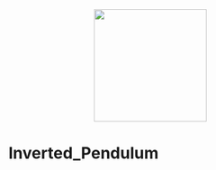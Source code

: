 <div align="center">
  <img src="https://github.com/RaphaelAntunesMarinhoDeSouza/Imagens/blob/main/IFF/image.png" width="200px">
</div>

# Inverted_Pendulum
